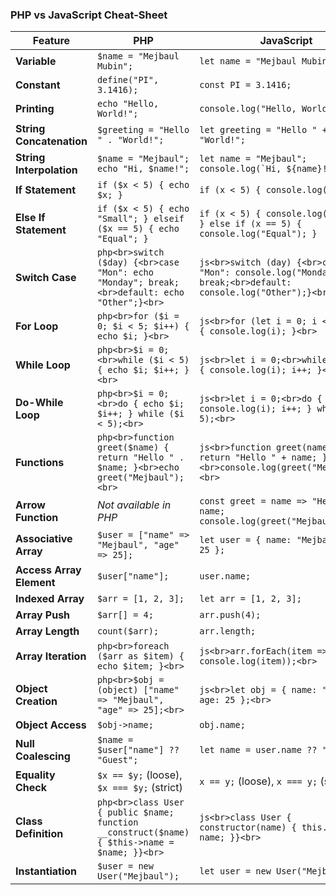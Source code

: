 ### PHP vs JavaScript Cheat-Sheet

| **Feature**              | **PHP**                                                                                       | **JavaScript**                                                                                             |
| ------------------------ | --------------------------------------------------------------------------------------------- | ---------------------------------------------------------------------------------------------------------- |
| **Variable**             | `$name = "Mejbaul Mubin";`                                                                    | `let name = "Mejbaul Mubin";`                                                                              |
| **Constant**             | `define("PI", 3.1416);`                                                                       | `const PI = 3.1416;`                                                                                       |
| **Printing**             | `echo "Hello, World!";`                                                                       | `console.log("Hello, World!");`                                                                            |
| **String Concatenation** | `$greeting = "Hello " . "World!";`                                                            | `let greeting = "Hello " + "World!";`                                                                      |
| **String Interpolation** | `$name = "Mejbaul"; echo "Hi, $name!";`                                                       | `` let name = "Mejbaul"; console.log(`Hi, ${name}!`); ``                                                   |
| **If Statement**         | `if ($x < 5) { echo $x; }`                                                                    | `if (x < 5) { console.log(x); }`                                                                           |
| **Else If Statement**    | `if ($x < 5) { echo "Small"; } elseif ($x == 5) { echo "Equal"; }`                            | `if (x < 5) { console.log("Small"); } else if (x == 5) { console.log("Equal"); }`                          |
| **Switch Case**          | `php<br>switch ($day) {<br>case "Mon": echo "Monday"; break;<br>default: echo "Other";}<br>`  | `js<br>switch (day) {<br>case "Mon": console.log("Monday"); break;<br>default: console.log("Other");}<br>` |
| **For Loop**             | `php<br>for ($i = 0; $i < 5; $i++) { echo $i; }<br>`                                          | `js<br>for (let i = 0; i < 5; i++) { console.log(i); }<br>`                                                |
| **While Loop**           | `php<br>$i = 0;<br>while ($i < 5) { echo $i; $i++; }<br>`                                     | `js<br>let i = 0;<br>while (i < 5) { console.log(i); i++; }<br>`                                           |
| **Do-While Loop**        | `php<br>$i = 0;<br>do { echo $i; $i++; } while ($i < 5);<br>`                                 | `js<br>let i = 0;<br>do { console.log(i); i++; } while (i < 5);<br>`                                       |
| **Functions**            | `php<br>function greet($name) { return "Hello " . $name; }<br>echo greet("Mejbaul");<br>`     | `js<br>function greet(name) { return "Hello " + name; }<br>console.log(greet("Mejbaul"));<br>`             |
| **Arrow Function**       | _Not available in PHP_                                                                        | `const greet = name => "Hello " + name; console.log(greet("Mejbaul"));`                                    |
| **Associative Array**    | `$user = ["name" => "Mejbaul", "age" => 25];`                                                 | `let user = { name: "Mejbaul", age: 25 };`                                                                 |
| **Access Array Element** | `$user["name"];`                                                                              | `user.name;`                                                                                               |
| **Indexed Array**        | `$arr = [1, 2, 3];`                                                                           | `let arr = [1, 2, 3];`                                                                                     |
| **Array Push**           | `$arr[] = 4;`                                                                                 | `arr.push(4);`                                                                                             |
| **Array Length**         | `count($arr);`                                                                                | `arr.length;`                                                                                              |
| **Array Iteration**      | `php<br>foreach ($arr as $item) { echo $item; }<br>`                                          | `js<br>arr.forEach(item => console.log(item));<br>`                                                        |
| **Object Creation**      | `php<br>$obj = (object) ["name" => "Mejbaul", "age" => 25];<br>`                              | `js<br>let obj = { name: "Mejbaul", age: 25 };<br>`                                                        |
| **Object Access**        | `$obj->name;`                                                                                 | `obj.name;`                                                                                                |
| **Null Coalescing**      | `$name = $user["name"] ?? "Guest";`                                                           | `let name = user.name ?? "Guest";`                                                                         |
| **Equality Check**       | `$x == $y;` (loose), `$x === $y;` (strict)                                                    | `x == y;` (loose), `x === y;` (strict)                                                                     |
| **Class Definition**     | `php<br>class User { public $name; function __construct($name) { $this->name = $name; }}<br>` | `js<br>class User { constructor(name) { this.name = name; }}<br>`                                          |
| **Instantiation**        | `$user = new User("Mejbaul");`                                                                | `let user = new User("Mejbaul");`                                                                          |
